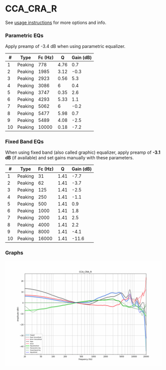 # CCA_CRA_R
See [usage instructions](https://github.com/jaakkopasanen/AutoEq#usage) for more options and info.

### Parametric EQs
Apply preamp of -3.4 dB when using parametric equalizer.

|   # | Type    |   Fc (Hz) |    Q |   Gain (dB) |
|-----|---------|-----------|------|-------------|
|   1 | Peaking |       778 | 4.76 |         0.7 |
|   2 | Peaking |      1985 | 3.12 |        -0.3 |
|   3 | Peaking |      2923 | 0.56 |         5.3 |
|   4 | Peaking |      3086 | 6    |         0.4 |
|   5 | Peaking |      3747 | 0.35 |         2.6 |
|   6 | Peaking |      4293 | 5.33 |         1.1 |
|   7 | Peaking |      5062 | 6    |        -0.2 |
|   8 | Peaking |      5477 | 5.98 |         0.7 |
|   9 | Peaking |      5489 | 4.08 |        -2.5 |
|  10 | Peaking |     10000 | 0.18 |        -7.2 |

### Fixed Band EQs
When using fixed band (also called graphic) equalizer, apply preamp of **-3.1 dB** (if available) and set gains manually with these parameters.

|   # | Type    |   Fc (Hz) |    Q |   Gain (dB) |
|-----|---------|-----------|------|-------------|
|   1 | Peaking |        31 | 1.41 |        -7.7 |
|   2 | Peaking |        62 | 1.41 |        -3.7 |
|   3 | Peaking |       125 | 1.41 |        -2.5 |
|   4 | Peaking |       250 | 1.41 |        -1.1 |
|   5 | Peaking |       500 | 1.41 |         0.9 |
|   6 | Peaking |      1000 | 1.41 |         1.8 |
|   7 | Peaking |      2000 | 1.41 |         2.5 |
|   8 | Peaking |      4000 | 1.41 |         2.2 |
|   9 | Peaking |      8000 | 1.41 |        -4.1 |
|  10 | Peaking |     16000 | 1.41 |       -11.6 |

### Graphs
![](./CCA_CRA_R.png)
